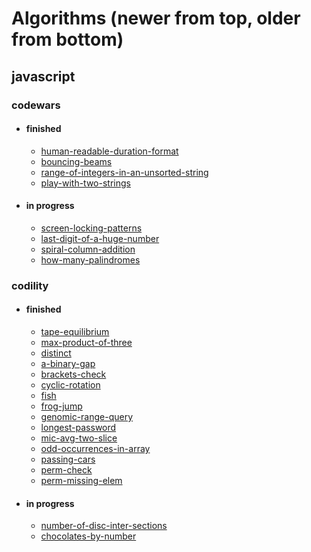 # Algorithms (newer from top, older from bottom)

## javascript

### codewars
* #### finished
    - [human-readable-duration-format](javascript/codewars/human-readable-duration-format/script.js)
    - [bouncing-beams](javascript/codewars/bouncing-beams/scripts.js)
    - [range-of-integers-in-an-unsorted-string](javascript/codewars/range-of-integers-in-an-unsorted-string/scripts.js)
    - [play-with-two-strings](javascript/codewars/play-with-two-strings/scripts.js)
* #### in progress
    - [screen-locking-patterns](javascript/codewars/screen-locking-patterns/script.js)
    - [last-digit-of-a-huge-number](javascript/codewars/last-digit-of-a-huge-number/script.js)
    - [spiral-column-addition](javascript/codewars/spiral-column-addition/scripts.js)
    - [how-many-palindromes](javascript/codewars/how-many-palindromes/scripts.js)

### codility
* #### finished
    - [tape-equilibrium](javascript/codility/tape-equilibrium/script.js)
    - [max-product-of-three](javascript/codility/max-product-of-three/script.js)
    - [distinct](javascript/codility/distinct/script.js)
    - [a-binary-gap](javascript/codility/a-binary-gap/scripts.js)
    - [brackets-check](javascript/codility/brackets-check/scripts.js)
    - [cyclic-rotation](javascript/codility/cyclic-rotation/scripts.js)
    - [fish](javascript/codility/fish/scripts.js)
    - [frog-jump](javascript/codility/frog-jump/scripts.js)
    - [genomic-range-query](javascript/codility/genomic-range-query/scripts.js)
    - [longest-password](javascript/codility/longest-password/scripts.js)
    - [mic-avg-two-slice](javascript/codility/mic-avg-two-slice/scripts.js)
    - [odd-occurrences-in-array](javascript/codility/odd-occurrences-in-array/scripts.js)
    - [passing-cars](javascript/codility/passing-cars/scripts.js)
    - [perm-check](javascript/codility/perm-check/scripts.js)
    - [perm-missing-elem](javascript/codility/perm-missing-elem/scripts.js)
* #### in progress
    - [number-of-disc-inter-sections](javascript/codility/number-of-disc-inter-sections/script.js)
    - [chocolates-by-number](javascript/codility/chocolates-by-number/scripts.js)